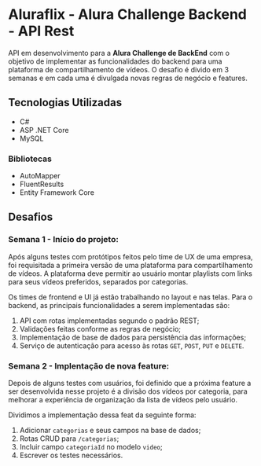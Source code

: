 # Aluraflix - Alura Challenge Backend - API Rest
API em desenvolvimento para a **Alura Challenge de BackEnd** com o objetivo de implementar as funcionalidades do backend para uma plataforma de compartilhamento de vídeos. O desafio é divido em 3 semanas e em cada uma é divulgada novas regras de negócio e features.

## Tecnologias Utilizadas
- C#
- ASP .NET Core
- MySQL

### Bibliotecas
- AutoMapper
- FluentResults
- Entity Framework Core

## Desafios
### Semana 1 - Início do projeto:

Após alguns testes com protótipos feitos pelo time de UX de uma empresa, foi requisitada a primeira versão de uma plataforma para compartilhamento de vídeos. A plataforma deve permitir ao usuário montar playlists com links para seus vídeos preferidos, separados por categorias.

Os times de frontend e UI já estão trabalhando no layout e nas telas. Para o backend, as principais funcionalidades a serem implementadas são:
1. API com rotas implementadas segundo o padrão REST;
2. Validações feitas conforme as regras de negócio;
3. Implementação de base de dados para persistência das informações;
4. Serviço de autenticação para acesso às rotas `GET`, `POST`, `PUT` e `DELETE`.

### Semana 2 - Implentação de nova feature:

Depois de alguns testes com usuários, foi definido que a próxima feature a ser desenvolvida nesse projeto é a divisão dos vídeos por categoria, para melhorar a experiência de organização da lista de vídeos pelo usuário.

Dividimos a implementação dessa feat da seguinte forma:
1. Adicionar `categorias` e seus campos na base de dados;
2. Rotas CRUD para `/categorias`;
3. Incluir campo `categoriaId` no modelo `video`; 
4. Escrever os testes necessários.
